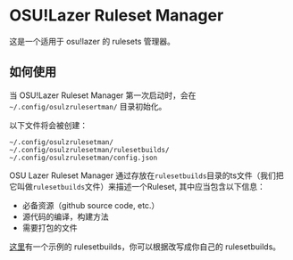 # OSU!Lazer Ruleset Manager

这是一个适用于 osu!lazer 的 rulesets 管理器。

## 如何使用

当 OSU!Lazer Ruleset Manager 第一次启动时，会在 `~/.config/osulzrulesertman/` 目录初始化。

以下文件将会被创建：

```text
~/.config/osulzrulesetman/
~/.config/osulzrulesetman/rulesetbuilds/
~/.config/osulzrulesetman/config.json
```

OSU Lazer Ruleset Manager 通过存放在`rulesetbuilds`目录的ts文件（我们把它叫做`rulesetbuilds`文件）来描述一个Ruleset, 其中应当包含以下信息：

- 必备资源（github source code, etc.）
- 源代码的编译，构建方法
- 需要打包的文件

[这里](src/examples/LLin.ts)有一个示例的 rulesetbuilds，你可以根据改写成你自己的 rulesetbuilds。
